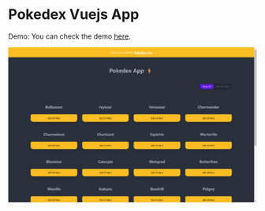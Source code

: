# Pokedex Vuejs App

Demo: 
You can check the demo [here](https://pokedex-vue-swart.vercel.app/).

![screenshot](https://github.com/Shair17/pokedex-vue/blob/main/screenshot.png)